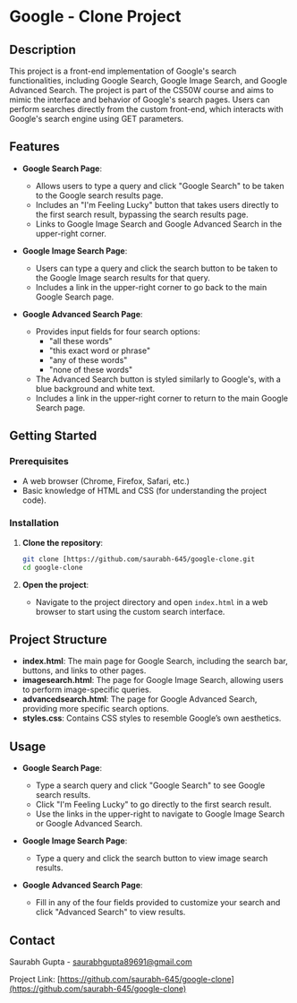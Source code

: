 # Google - Clone Project

## Description

This project is a front-end implementation of Google's search functionalities, including Google Search, Google Image Search, and Google Advanced Search. The project is part of the CS50W course and aims to mimic the interface and behavior of Google's search pages. Users can perform searches directly from the custom front-end, which interacts with Google's search engine using GET parameters.

## Features

- **Google Search Page**: 
  - Allows users to type a query and click "Google Search" to be taken to the Google search results page.
  - Includes an "I'm Feeling Lucky" button that takes users directly to the first search result, bypassing the search results page.
  - Links to Google Image Search and Google Advanced Search in the upper-right corner.

- **Google Image Search Page**: 
  - Users can type a query and click the search button to be taken to the Google Image search results for that query.
  - Includes a link in the upper-right corner to go back to the main Google Search page.

- **Google Advanced Search Page**: 
  - Provides input fields for four search options:
    - "all these words"
    - "this exact word or phrase"
    - "any of these words"
    - "none of these words"
  - The Advanced Search button is styled similarly to Google's, with a blue background and white text.
  - Includes a link in the upper-right corner to return to the main Google Search page.

## Getting Started

### Prerequisites

- A web browser (Chrome, Firefox, Safari, etc.)
- Basic knowledge of HTML and CSS (for understanding the project code).

### Installation

1. **Clone the repository**:
    ```bash
    git clone [https://github.com/saurabh-645/google-clone.git
    cd google-clone
    ```

2. **Open the project**:
   - Navigate to the project directory and open `index.html` in a web browser to start using the custom search interface.

## Project Structure

- **index.html**: The main page for Google Search, including the search bar, buttons, and links to other pages.
- **imagesearch.html**: The page for Google Image Search, allowing users to perform image-specific queries.
- **advancedsearch.html**: The page for Google Advanced Search, providing more specific search options.
- **styles.css**: Contains CSS styles to resemble Google’s own aesthetics.

## Usage

- **Google Search Page**: 
  - Type a search query and click "Google Search" to see Google search results.
  - Click "I'm Feeling Lucky" to go directly to the first search result.
  - Use the links in the upper-right to navigate to Google Image Search or Google Advanced Search.
  
- **Google Image Search Page**:
  - Type a query and click the search button to view image search results.

- **Google Advanced Search Page**:
  - Fill in any of the four fields provided to customize your search and click "Advanced Search" to view results.

## Contact

Saurabh Gupta - [saurabhgupta89691@gmail.com](mailto:saurabhgupta89691@gmail.com)

Project Link: [https://github.com/saurabh-645/google-clone](https://github.com/saurabh-645/google-clone)
